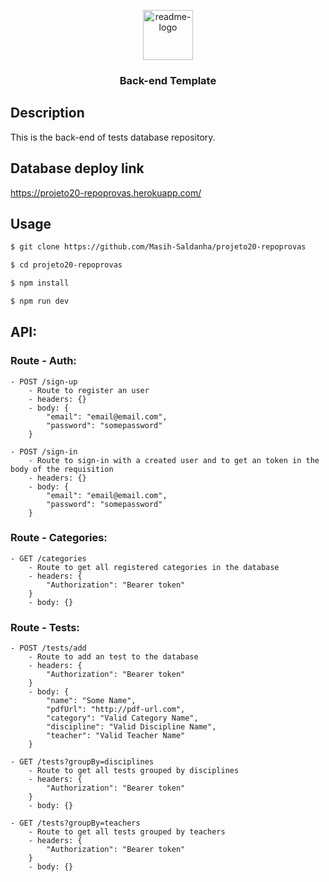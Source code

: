 <p align="center">
  <a href="https://github.com/Masih-Saldanha//projeto20-repoprovas">
    <img src="https://notion-emojis.s3-us-west-2.amazonaws.com/prod/svg-twitter/1f5c3-fe0f.svg" alt="readme-logo" width="80" height="80"> <!-- src="image-link" -->
  </a>

  <h3 align="center">
    Back-end Template
  </h3>
</p>

## Description

This is the back-end of tests database repository.

## Database deploy link

https://projeto20-repoprovas.herokuapp.com/

## Usage

```bash
$ git clone https://github.com/Masih-Saldanha/projeto20-repoprovas

$ cd projeto20-repoprovas

$ npm install

$ npm run dev
```

## API:

### Route - Auth:

```
- POST /sign-up
    - Route to register an user
    - headers: {}
    - body: {
        "email": "email@email.com",
        "password": "somepassword"
    }
```
```
- POST /sign-in
    - Route to sign-in with a created user and to get an token in the body of the requisition
    - headers: {}
    - body: {
        "email": "email@email.com",
        "password": "somepassword"
    }
```
    
### Route - Categories:

```
- GET /categories
    - Route to get all registered categories in the database
    - headers: {
        "Authorization": "Bearer token"
    }
    - body: {}
```
    
### Route - Tests:

```
- POST /tests/add
    - Route to add an test to the database
    - headers: {
        "Authorization": "Bearer token"
    }
    - body: {
        "name": "Some Name",
        "pdfUrl": "http://pdf-url.com",
        "category": "Valid Category Name",
        "discipline": "Valid Discipline Name",
        "teacher": "Valid Teacher Name"
    }
```
```
- GET /tests?groupBy=disciplines
    - Route to get all tests grouped by disciplines
    - headers: {
        "Authorization": "Bearer token"
    }
    - body: {}
```
```
- GET /tests?groupBy=teachers
    - Route to get all tests grouped by teachers
    - headers: {
        "Authorization": "Bearer token"
    }
    - body: {}
```
